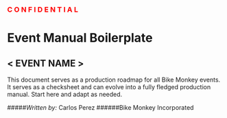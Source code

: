 ### <span style="color:red;">C O N F I D E N T I A L</span>

# Event Manual Boilerplate

## < EVENT NAME >

This document serves as a production roadmap for all Bike Monkey events. It serves as a checksheet and can evolve into a fully fledged production manual. Start here and adapt as needed.

#####_Written by:_ Carlos Perez
######Bike Monkey Incorporated
